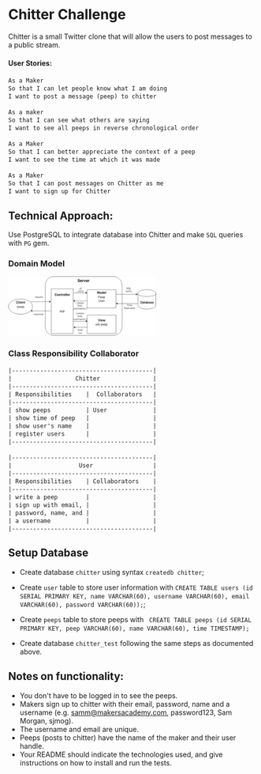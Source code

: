 Chitter Challenge
=================

Chitter is a small Twitter clone that will allow the users to post messages to a public stream.

#### User Stories:

```
As a Maker
So that I can let people know what I am doing  
I want to post a message (peep) to chitter

As a maker
So that I can see what others are saying  
I want to see all peeps in reverse chronological order

As a Maker
So that I can better appreciate the context of a peep
I want to see the time at which it was made

As a Maker
So that I can post messages on Chitter as me
I want to sign up for Chitter

```

Technical Approach:
-----
Use PostgreSQL to integrate database into Chitter and make `SQL` queries with `PG` gem.

### Domain Model

<div style='float: center'>
<img style='width: 300px' src="./public/images/domain_model.png">
</div>


### Class Responsibility Collaborator

```
|----------------------------------------|
|                  Chitter               |
|----------------------------------------|
| Responsibilities    |  Collaborators   |
|----------------------------------------|
| show peeps          | User             |
| show time of peep   |                  |
| show user's name    |                  |
| register users      |                  |
|----------------------------------------|

|----------------------------------------|
|                   User                 |
|----------------------------------------|
| Responsibilities    | Collaborators    |
|----------------------------------------|
| write a peep        |                  |
| sign up with email, |                  |
| password, name, and |                  |
| a username          |                  |
|----------------------------------------|

```

## Setup Database
- Create database `chitter` using syntax `createdb chitter`;
- Create `user` table to store user information with `CREATE TABLE users (id SERIAL PRIMARY KEY, name VARCHAR(60), username VARCHAR(60), email VARCHAR(60), password VARCHAR(60));`;
- Create `peeps` table to store peeps with ` CREATE TABLE peeps (id SERIAL PRIMARY KEY, peep VARCHAR(60), name VARCHAR(60), time TIMESTAMP);`

- Create database `chitter_test` following the same steps as documented above.

Notes on functionality:
------

* You don't have to be logged in to see the peeps.
* Makers sign up to chitter with their email, password, name and a username (e.g. samm@makersacademy.com, password123, Sam Morgan, sjmog).
* The username and email are unique.
* Peeps (posts to chitter) have the name of the maker and their user handle.
* Your README should indicate the technologies used, and give instructions on how to install and run the tests.

